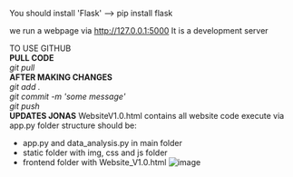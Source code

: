 You should install 'Flask'
--> pip install flask

we run a webpage via http://127.0.0.1:5000
It is a development server

TO USE GITHUB<br>
**PULL CODE**<br>
_git pull_<br>
**AFTER MAKING CHANGES**<br>
  _git add ._<br>
  _git commit -m 'some message'_<br>
  _git push_<br>
**UPDATES JONAS**
WebsiteV1.0.html contains all website code
execute via app.py 
folder structure should be:
- app.py and data_analysis.py in main folder
- static folder with img, css and js folder
- frontend folder with Website_V1.0.html
![image](https://github.ugent.be/audlbeke/Sport_Gand_Adaptive/assets/18048/e11dc212-82cd-4378-82c4-185c65d9595f)
